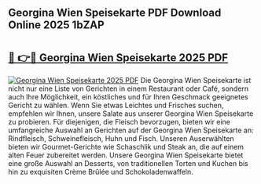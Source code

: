 ## Georgina Wien Speisekarte PDF Download Online 2025 1bZAP

# <h2><a href="http://gc69lsy.nevu.top/?p=Georgina+Wien+Speisekarte">🔗 👉🔴 Georgina Wien Speisekarte 2025 PDF</a></h2>

[![Georgina Wien Speisekarte 2025 PDF](https://i.imgur.com/dBaPXMq.png)](http://gc69lsy.nevu.top/?p=Georgina+Wien+Speisekarte)
Die Georgina Wien Speisekarte ist nicht nur eine Liste von Gerichten in einem Restaurant oder Café, sondern auch Ihre Möglichkeit, ein köstliches und für Ihren Geschmack geeignetes Gericht zu wählen. Wenn Sie etwas Leichtes und Frisches suchen, empfehlen wir Ihnen, unsere Salate aus unserer Georgina Wien Speisekarte zu probieren. Für diejenigen, die Fleisch bevorzugen, bieten wir eine umfangreiche Auswahl an Gerichten auf der Georgina Wien Speisekarte an: Rindfleisch, Schweinefleisch, Huhn und Fisch. Unseren Auserwählten bieten wir Gourmet-Gerichte wie Schaschlik und Steak an, die auf einem alten Feuer zubereitet werden. Unsere Georgina Wien Speisekarte bietet eine große Auswahl an Desserts, von traditionellen Torten und Kuchen bis hin zu exquisiten Crème Brûlée und Schokoladenwaffeln.
